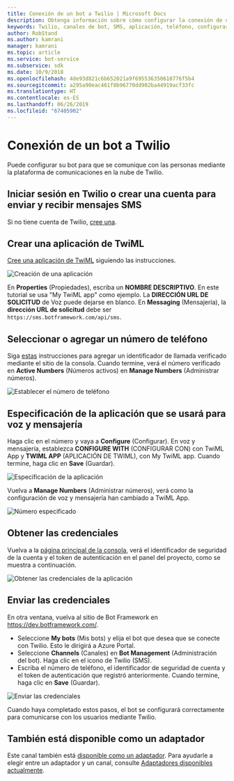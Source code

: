 ```yaml
---
title: Conexión de un bot a Twilio | Microsoft Docs
description: Obtenga información sobre cómo configurar la conexión de un bot a Twilio.
keywords: Twilio, canales de bot, SMS, aplicación, teléfono, configurar Twilio, comunicación en la nube, texto
author: RobStand
ms.author: kamrani
manager: kamrani
ms.topic: article
ms.service: bot-service
ms.subservice: sdk
ms.date: 10/9/2018
ms.openlocfilehash: 4de93d821c6b652021a9f695536350610776f5b4
ms.sourcegitcommit: a295a90eac461f8b96770dd902ba44919acf33fc
ms.translationtype: HT
ms.contentlocale: es-ES
ms.lasthandoff: 06/26/2019
ms.locfileid: "67405902"
---
```

# <a name="connect-a-bot-to-twilio"></a>Conexión de un bot a Twilio

Puede configurar su bot para que se comunique con las personas mediante la plataforma de comunicaciones en la nube de Twilio.

## <a name="log-in-to-or-create-a-twilio-account-for-sending-and-receiving-sms-messages"></a>Iniciar sesión en Twilio o crear una cuenta para enviar y recibir mensajes SMS

Si no tiene cuenta de Twilio, <a href="https://www.twilio.com/try-twilio" target="_blank">cree una</a>.

## <a name="create-a-twiml-application"></a>Crear una aplicación de TwiML

<a href="https://support.twilio.com/hc/articles/223180928-How-Do-I-Create-a-TwiML-App-" target="_blank">Cree una aplicación de TwiML</a> siguiendo las instrucciones.

![Creación de una aplicación](~/media/channels/twi-StepTwiml.png)

En **Properties** (Propiedades), escriba un **NOMBRE DESCRIPTIVO**. En este tutorial se usa "My TwiML app" como ejemplo. La **DIRECCIÓN URL DE SOLICITUD** de Voz puede dejarse en blanco. En **Messaging** (Mensajería), la **dirección URL de solicitud** debe ser `https://sms.botframework.com/api/sms`.

## <a name="select-or-add-a-phone-number"></a>Seleccionar o agregar un número de teléfono

Siga <a href = "https://support.twilio.com/hc/articles/223180048-Adding-a-Verified-Phone-Number-or-Caller-ID-with-Twilio" target="_blank">estas</a> instrucciones para agregar un identificador de llamada verificado mediante el sitio de la consola. Cuando termine, verá el número verificado en **Active Numbers** (Números activos) en **Manage Numbers** (Administrar números).

![Establecer el número de teléfono](~/media/channels/twi-StepPhone.png)

## <a name="specify-application-to-use-for-voice-and-messaging"></a>Especificación de la aplicación que se usará para voz y mensajería

Haga clic en el número y vaya a **Configure** (Configurar). En voz y mensajería, establezca **CONFIGURE WITH** (CONFIGURAR CON) con TwiML App y **TWIML APP** (APLICACIÓN DE TWIML), con My TwiML app. Cuando termine, haga clic en **Save** (Guardar).

![Especificación de la aplicación](~/media/channels/twi-StepPhone2.png)

Vuelva a **Manage Numbers** (Administrar números), verá como la configuración de voz y mensajería han cambiado a TwiML App.

![Número especificado](~/media/channels/twi-StepPhone3.png)


## <a name="gather-credentials"></a>Obtener las credenciales

Vuelva a la [página principal de la consola](https://www.twilio.com/console/), verá el identificador de seguridad de la cuenta y el token de autenticación en el panel del proyecto, como se muestra a continuación.

![Obtener las credenciales de la aplicación](~/media/channels/twi-StepAuth.png)

## <a name="submit-credentials"></a>Enviar las credenciales

En otra ventana, vuelva al sitio de Bot Framework en https://dev.botframework.com/. 

- Seleccione **My bots** (Mis bots) y elija el bot que desea que se conecte con Twilio. Esto le dirigirá a Azure Portal.
- Seleccione **Channels** (Canales) en **Bot Management** (Administración del bot). Haga clic en el icono de Twilio (SMS).
- Escriba el número de teléfono, el identificador de seguridad de cuenta y el token de autenticación que registró anteriormente. Cuando termine, haga clic en **Save** (Guardar).

![Enviar las credenciales](~/media/channels/twi-StepSubmit.png)

Cuando haya completado estos pasos, el bot se configurará correctamente para comunicarse con los usuarios mediante Twilio.

## <a name="also-available-as-an-adapter"></a>También está disponible como un adaptador

Este canal también está [disponible como un adaptador](https://botkit.ai/docs/v4/platforms/twilio-sms.html). Para ayudarle a elegir entre un adaptador y un canal, consulte [Adaptadores disponibles actualmente](bot-service-channel-additional-channels.md#currently-available-adapters).